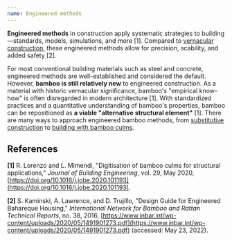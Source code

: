 ```yaml
---
name: Engineered methods
---
```


**Engineered methods** in construction apply systematic strategies to building—standards, models, simulations, and more [1]. Compared to [vernacular construction](#vernacular-construction), these engineered methods allow for precision, scability, and added safety [2].

For most conventional building materials such as steel and concrete, engineered methods are well-established and considered the default. However, **bamboo is still relatively new** to engineered construction. As a material with historic vernacular significance, bamboo's "empirical know-how" is often disregarded in modern architecture [1]. With standardized practices and a quantitative understanding of bamboo's properties, bamboo can be repositioned as **a viable "alternative structural element"** [1]. There are many ways to approach engineered bamboo methods, from [substitutive construction](#substitutive-construction) to [building with bamboo culms](#full-culm).

## References

**[1]** R. Lorenzo and L. Mimendi, "Digitisation of bamboo culms for structural applications," _Journal of Building Engineering_, vol. 29, May 2020, [https://doi.org/10.1016/j.jobe.2020.101193](https://doi.org/10.1016/j.jobe.2020.101193).

**[2]** S. Kaminski, A. Lawrence, and D. Trujillo, "Design Guide for Engineered Bahareque Housing," _International Network for Bamboo and Rattan Technical Reports_, no. 38, 2016, [https://www.inbar.int/wp-content/uploads/2020/05/1491901273.pdf](https://www.inbar.int/wp-content/uploads/2020/05/1491901273.pdf) (accessed: May 23, 2022).
